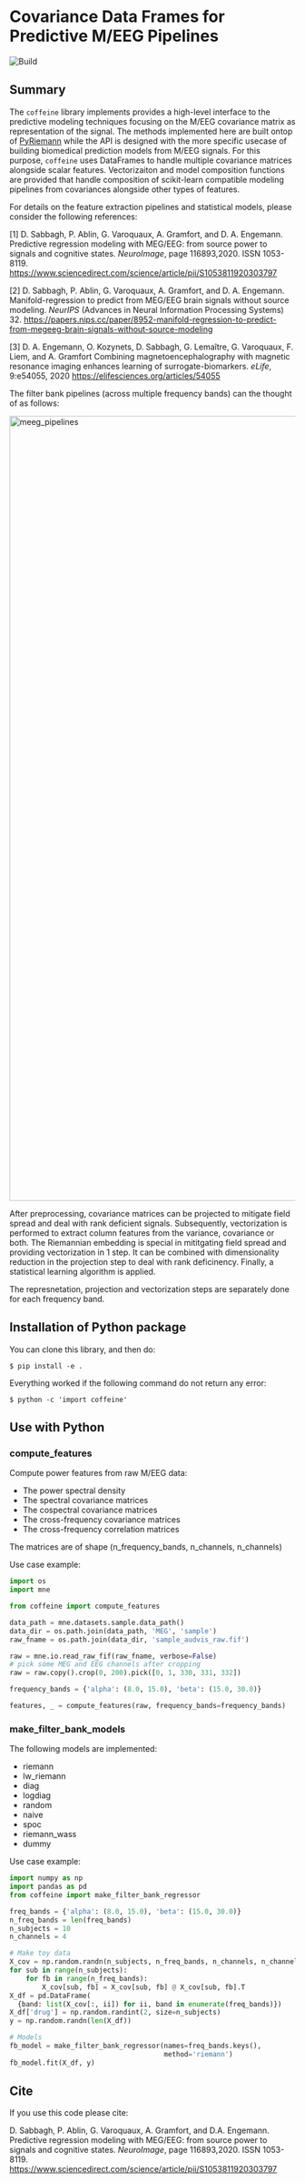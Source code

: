 # Covariance Data Frames for Predictive M/EEG Pipelines

![Build](https://github.com/DavidSabbagh/coffeine/workflows/tests/badge.svg)
<!-- ![Codecov](https://codecov.io/gh/DavidSabbagh/coffeine/branch/main/graph/badge.svg) -->

## Summary

The `coffeine` library implements provides a high-level interface to the predictive modeling techniques focusing on the M/EEG covariance matrix as representation of the signal. The methods implemented here are built ontop of [PyRiemann](https://pyriemann.readthedocs.io/en/latest/installing.html) while the API is designed with the more specific usecase of building biomedical prediction models from M/EEG signals. For this purpose, `coffeine` uses DataFrames to handle multiple covariance matrices alongside scalar features. Vectorizaiton and model composition functions are provided that handle composition of scikit-learn compatible modeling pipelines from covariances alongside other types of features.

For details on the feature extraction pipelines and statistical models, please consider the following references:

[1] D. Sabbagh, P. Ablin, G. Varoquaux, A. Gramfort, and D. A. Engemann.
Predictive regression modeling with MEG/EEG: from source power to signals and cognitive states.
*NeuroImage*, page 116893,2020. ISSN 1053-8119.
<https://www.sciencedirect.com/science/article/pii/S1053811920303797>

[2] D. Sabbagh, P. Ablin, G. Varoquaux, A. Gramfort,
and D. A. Engemann.
Manifold-regression to predict from MEG/EEG brain signals
without source modeling.
*NeurIPS* (Advances in Neural Information Processing Systems) 32.
<https://papers.nips.cc/paper/8952-manifold-regression-to-predict-from-megeeg-brain-signals-without-source-modeling>

[3] D. A. Engemann, O. Kozynets, D. Sabbagh, G. Lemaître, G. Varoquaux, F. Liem, and A. Gramfort
Combining magnetoencephalography with magnetic resonance imaging enhances learning of surrogate-biomarkers.
*eLife*, 9:e54055, 2020
<https://elifesciences.org/articles/54055>

The filter bank pipelines (across multiple frequency bands) can the thought of as follows:

<img width="1380" alt="meeg_pipelines" src="https://user-images.githubusercontent.com/1908618/115611659-a6d5ab80-a2ea-11eb-935c-006cad4fc8e5.png">

After preprocessing, covariance matrices can be projected to mitigate field spread and deal with rank deficient signals.
Subsequently, vectorization is performed to extract column features from the variance, covariance or both.
The Riemannian embedding is special in mititgating field spread and providing vectorization in 1 step.
It can be combined with dimensionality reduction in the projection step to deal with rank deficinency.
Finally, a statistical learning algorithm is applied.

The represnetation, projection and vectorization steps are separately done for each frequency band.

## Installation of Python package

<!-- To install the package, simply do: -->
<!--  -->
<!--   `$ pip install coffeine` -->

You can clone this library, and then do:

  `$ pip install -e .`

Everything worked if the following command do not return any error:

  `$ python -c 'import coffeine'`

## Use with Python

### compute_features

Compute power features from raw M/EEG data:

- The power spectral density
- The spectral covariance matrices
- The cospectral covariance matrices
- The cross-frequency covariance matrices
- The cross-frequency correlation matrices

The matrices are of shape (n_frequency_bands, n_channels, n_channels)

Use case example:

```python
import os
import mne

from coffeine import compute_features

data_path = mne.datasets.sample.data_path()
data_dir = os.path.join(data_path, 'MEG', 'sample')
raw_fname = os.path.join(data_dir, 'sample_audvis_raw.fif')

raw = mne.io.read_raw_fif(raw_fname, verbose=False)
# pick some MEG and EEG channels after cropping
raw = raw.copy().crop(0, 200).pick([0, 1, 330, 331, 332])

frequency_bands = {'alpha': (8.0, 15.0), 'beta': (15.0, 30.0)}

features, _ = compute_features(raw, frequency_bands=frequency_bands)
```

### make_filter_bank_models

The following models are implemented:

- riemann
- lw_riemann
- diag
- logdiag
- random
- naive
- spoc
- riemann_wass
- dummy

Use case example:

```python
import numpy as np
import pandas as pd
from coffeine import make_filter_bank_regressor

freq_bands = {'alpha': (8.0, 15.0), 'beta': (15.0, 30.0)}
n_freq_bands = len(freq_bands)
n_subjects = 10
n_channels = 4

# Make toy data
X_cov = np.random.randn(n_subjects, n_freq_bands, n_channels, n_channels)
for sub in range(n_subjects):
    for fb in range(n_freq_bands):
        X_cov[sub, fb] = X_cov[sub, fb] @ X_cov[sub, fb].T
X_df = pd.DataFrame(
  {band: list(X_cov[:, ii]) for ii, band in enumerate(freq_bands)})
X_df['drug'] = np.random.randint(2, size=n_subjects)
y = np.random.randn(len(X_df))

# Models
fb_model = make_filter_bank_regressor(names=freq_bands.keys(),
                                      method='riemann')
fb_model.fit(X_df, y)
```

## Cite

If you use this code please cite:

  D. Sabbagh, P. Ablin, G. Varoquaux, A. Gramfort, and D.A. Engemann.
  Predictive regression modeling with MEG/EEG: from source power
  to signals and cognitive states.
  *NeuroImage*, page 116893,2020. ISSN 1053-8119.
  https://www.sciencedirect.com/science/article/pii/S1053811920303797
